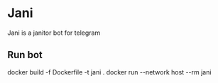 # Jani

Jani is a janitor bot for telegram

## Run bot

docker build -f Dockerfile -t jani .
docker run --network host --rm jani
